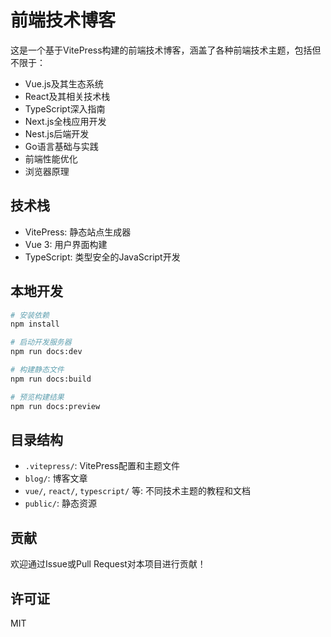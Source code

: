 # 前端技术博客

这是一个基于VitePress构建的前端技术博客，涵盖了各种前端技术主题，包括但不限于：

- Vue.js及其生态系统
- React及其相关技术栈
- TypeScript深入指南
- Next.js全栈应用开发
- Nest.js后端开发
- Go语言基础与实践
- 前端性能优化
- 浏览器原理

## 技术栈

- VitePress: 静态站点生成器
- Vue 3: 用户界面构建
- TypeScript: 类型安全的JavaScript开发

## 本地开发

```bash
# 安装依赖
npm install

# 启动开发服务器
npm run docs:dev

# 构建静态文件
npm run docs:build

# 预览构建结果
npm run docs:preview
```

## 目录结构

- `.vitepress/`: VitePress配置和主题文件
- `blog/`: 博客文章
- `vue/`, `react/`, `typescript/` 等: 不同技术主题的教程和文档
- `public/`: 静态资源

## 贡献

欢迎通过Issue或Pull Request对本项目进行贡献！

## 许可证

MIT 